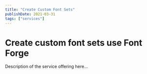 ```yaml
---
title: "Create Custom Font Sets"
publishDate: 2021-03-31
tags: ["services"]
---
```


# Create custom font sets use Font Forge

Description of the service offering here...
